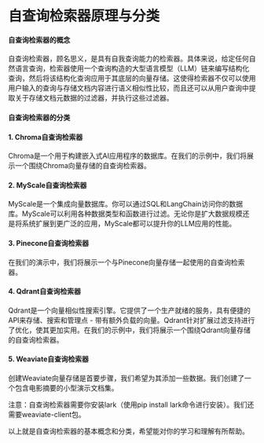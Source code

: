 # 自查询检索器原理与分类

####    自查询检索器的概念

自查询检索器，顾名思义，是具有自我查询能力的检索器。具体来说，给定任何自然语言查询，检索器使用一个查询构造的大型语言模型（LLM）链来编写结构化查询，然后将该结构化查询应用于其底层的向量存储。这使得检索器不仅可以使用用户输入的查询与存储文档内容进行语义相似性比较，而且还可以从用户查询中提取关于存储文档元数据的过滤器，并执行这些过滤器。

####   自查询检索器的分类

####  1. Chroma自查询检索器

Chroma是一个用于构建嵌入式AI应用程序的数据库。在我们的示例中，我们将展示一个围绕Chroma向量存储的自查询检索器。

####  2. MyScale自查询检索器

MyScale是一个集成向量数据库。你可以通过SQL和LangChain访问你的数据库。MyScale可以利用各种数据类型和函数进行过滤。无论你是扩大数据规模还是将系统扩展到更广泛的应用，MyScale都可以提升你的LLM应用的性能。

####  3. Pinecone自查询检索器

在我们的演示中，我们将展示一个与Pinecone向量存储一起使用的自查询检索器。

####  4. Qdrant自查询检索器

Qdrant是一个向量相似性搜索引擎。它提供了一个生产就绪的服务，具有便捷的API来存储、搜索和管理点 - 带有额外负载的向量。Qdrant针对扩展过滤支持进行了优化，使其更加实用。在我们的示例中，我们将展示一个围绕Qdrant向量存储的自查询检索器。

####  5. Weaviate自查询检索器

创建Weaviate向量存储是首要步骤，我们希望为其添加一些数据。我们创建了一个包含电影摘要的小型演示文档集。

注意：自查询检索器需要你安装lark（使用pip install lark命令进行安装）。我们还需要weaviate-client包。

以上就是自查询检索器的基本概念和分类，希望能对你的学习和理解有所帮助。